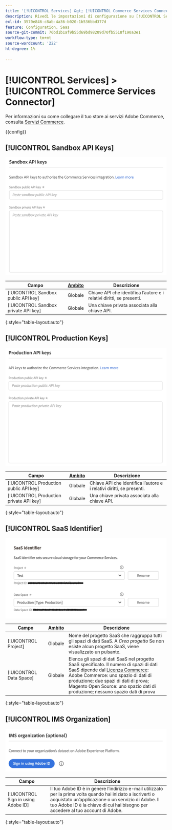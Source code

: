 ```yaml
---
title: '[!UICONTROL Services] &gt; [!UICONTROL Commerce Services Connector]'
description: Rivedi le impostazioni di configurazione su [!UICONTROL Services] &gt; [!UICONTROL Commerce Services Connector] pagina dell’amministratore di Commerce.
exl-id: 3570e846-c8ab-4a36-b020-1b536bbd377d
feature: Configuration, Saas
source-git-commit: 76bd1b1af9b55d69bd98209d70fb5518f190a3e1
workflow-type: tm+mt
source-wordcount: '222'
ht-degree: 1%

---
```


# [!UICONTROL Services] > [!UICONTROL Commerce Services Connector]

Per informazioni su come collegare il tuo store ai servizi Adobe Commerce, consulta [Servizi Commerce](https://experienceleague.adobe.com/docs/commerce-merchant-services/user-guides/integration-services/saas.html).

{{config}}

## [!UICONTROL Sandbox API Keys]

![Chiave API sandbox](./assets/sandbox-key-saas-configuration.png)<!-- zoom -->

| Campo | [Ambito](../../getting-started/websites-stores-views.md#scope-settings) | Descrizione |
|--- |--- |--- |
| [!UICONTROL Sandbox public API key] | Globale | Chiave API che identifica l’autore e i relativi diritti, se presenti. |
| [!UICONTROL Sandbox private API key] | Globale | Una chiave privata associata alla chiave API. |

{:style=&quot;table-layout:auto&quot;}

## [!UICONTROL Production Keys]

![Chiave API di produzione](./assets/prod-key-saas-configuration.png)<!-- zoom -->

| Campo | [Ambito](../../getting-started/websites-stores-views.md#scope-settings) | Descrizione |
|--- |--- |--- |
| [!UICONTROL Production public API key] | Globale | Chiave API che identifica l’autore e i relativi diritti, se presenti. |
| [!UICONTROL Production private API key] | Globale | Una chiave privata associata alla chiave API. |

{:style=&quot;table-layout:auto&quot;}

## [!UICONTROL SaaS Identifier]

![Identificatore SaaS](./assets/saas-identifier.png)<!-- zoom -->

| Campo | [Ambito](../../getting-started/websites-stores-views.md#scope-settings) | Descrizione |
|--- |--- |--- |
| [!UICONTROL Project] | Globale | Nome del progetto SaaS che raggruppa tutti gli spazi di dati SaaS. A _Crea progetto_ Se non esiste alcun progetto SaaS, viene visualizzato un pulsante. |
| [!UICONTROL Data Space] | Globale | Elenca gli spazi di dati SaaS nel progetto SaaS specificato. Il numero di spazi di dati SaaS dipende dal [Licenza Commerce](https://experienceleague.adobe.com/docs/commerce-merchant-services/user-guides/integration-services/saas.html):<br />Adobe Commerce: uno spazio di dati di produzione; due spazi di dati di prova;<br />Magento Open Source: uno spazio dati di produzione; nessuno spazio dati di prova |

{:style=&quot;table-layout:auto&quot;}

## [!UICONTROL IMS Organization]

![Organizzazione IMS](./assets/ims-organization.png)<!-- zoom -->

| Campo | Descrizione |
|--- |--- |
| [!UICONTROL Sign in using Adobe ID] | Il tuo Adobe ID è in genere l’indirizzo e-mail utilizzato per la prima volta quando hai iniziato a iscriverti o acquistato un’applicazione o un servizio di Adobe. Il tuo Adobe ID è la chiave di cui hai bisogno per accedere al tuo account di Adobe. |

{:style=&quot;table-layout:auto&quot;}
